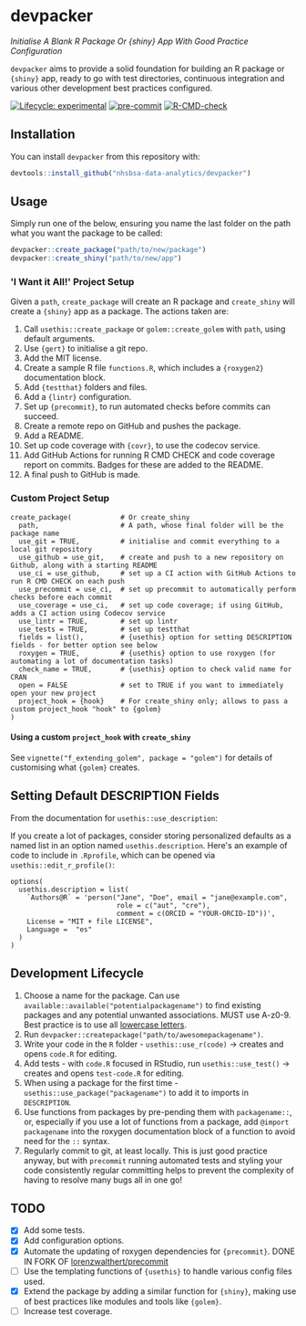
# devpacker

_Initialise A Blank R Package Or {shiny} App With Good Practice Configuration_

`devpacker` aims to provide a solid foundation for building an R package or `{shiny}` app, ready to go with test directories, continuous integration and various other development best practices configured.

<!-- badges: start -->
[![Lifecycle: experimental](https://img.shields.io/badge/lifecycle-experimental-orange.svg)](https://lifecycle.r-lib.org/articles/stages.html#experimental)
[![pre-commit](https://img.shields.io/badge/pre--commit-enabled-brightgreen?logo=pre-commit&logoColor=white)](https://github.com/pre-commit/pre-commit)
[![R-CMD-check](https://github.com/nhsbsa-data-analytics/devpacker/workflows/R-CMD-check/badge.svg)](https://github.com/nhsbsa-data-analytics/devpacker/actions)
<!-- badges: end -->

## Installation

You can install `devpacker` from this repository with:

``` r
devtools::install_github("nhsbsa-data-analytics/devpacker")
```

## Usage

Simply run one of the below, ensuring you name the last folder on the path what you want the package to be called:

``` r
devpacker::create_package("path/to/new/package")
devpacker::create_shiny("path/to/new/app")
```


### 'I Want it All!' Project Setup

Given a `path`, `create_package` will create an R package and `create_shiny` will create a `{shiny}` app as a package. The actions taken are:

1. Call `usethis::create_package` or `golem::create_golem` with `path`, using default arguments.
2. Use `{gert}` to initialise a git repo.
3. Add the MIT license.
4. Create a sample R file `functions.R`, which includes a `{roxygen2}` documentation block.
5. Add `{testthat}` folders and files.
6. Add a `{lintr}` configuration.
7. Set up `{precommit}`, to run automated checks before commits can succeed.
8. Create a remote repo on GitHub and pushes the package.
9. Add a README.
10. Set up code coverage with `{covr}`, to use the codecov service.
11. Add GitHub Actions for running R CMD CHECK and code coverage report on commits. Badges for these are added to the README.
12. A final push to GitHub is made.

### Custom Project Setup

```
create_package(            # Or create_shiny
  path,                    # A path, whose final folder will be the package name
  use_git = TRUE,          # initialise and commit everything to a local git repository
  use_github = use_git,    # create and push to a new repository on Github, along with a starting README
  use_ci = use_github,     # set up a CI action with GitHub Actions to run R CMD CHECK on each push
  use_precommit = use_ci,  # set up precommit to automatically perform checks before each commit
  use_coverage = use_ci,   # set up code coverage; if using GitHub, adds a CI action using Codecov service
  use_lintr = TRUE,        # set up lintr
  use_tests = TRUE,        # set up testthat
  fields = list(),         # {usethis} option for setting DESCRIPTION fields - for better option see below
  roxygen = TRUE,          # {usethis} option to use roxygen (for automating a lot of documentation tasks)
  check_name = TRUE,       # {usethis} option to check valid name for CRAN
  open = FALSE             # set to TRUE if you want to immediately open your new project
  project_hook = {hook}    # For create_shiny only; allows to pass a custom project_hook "hook" to {golem}
)
```

#### Using a custom `project_hook` with `create_shiny`

See `vignette("f_extending_golem", package = "golem")` for details of customising what `{golem}` creates.

## Setting Default DESCRIPTION Fields

From the documentation for `usethis::use_description`:

If you create a lot of packages, consider storing personalized defaults as a named list in an option named `usethis.description`. Here's an example of code to include in `.Rprofile`, which can be opened via `usethis::edit_r_profile()`:

```
options(
  usethis.description = list(
    `Authors@R` = 'person("Jane", "Doe", email = "jane@example.com",
                          role = c("aut", "cre"),
                          comment = c(ORCID = "YOUR-ORCID-ID"))',
    License = "MIT + file LICENSE",
    Language =  "es"
  )
)
```

## Development Lifecycle

1. Choose a name for the package. Can use `available::available("potentialpackagename")` to find existing packages and any potential unwanted associations. MUST use A-z0-9. Best practice is to use all [lowercase letters](https://r-pkgs.org/workflows101.html#naming).
2. Run `devpacker::createpackage("path/to/awesomepackagename")`.
3. Write your code in the `R` folder - `usethis::use_r(code)` -> creates and opens `code.R` for editing.
4. Add tests - with `code.R` focused in RStudio, run `usethis::use_test()` -> creates and opens `test-code.R` for editing.
5. When using a package for the first time - `usethis::use_package("packagename")` to add it to imports in `DESCRIPTION`.
6. Use functions from packages by pre-pending them with `packagename::`, or, especially if you use a lot of functions from a package, add `@import packagename` into the roxygen documentation block of a function to avoid need for the `::` syntax.
7. Regularly commit to git, at least locally. This is just good practice anyway, but with `precommit` running automated tests and styling your code consistently regular committing helps to prevent the complexity of having to resolve many bugs all in one go!

## TODO

- [x] Add some tests.
- [x] Add configuration options.
- [x] Automate the updating of roxygen dependencies for `{precommit}`. DONE IN FORK OF [lorenzwalthert/precommit](https://github.com/lorenzwalthert/precommit)
- [ ] Use the templating functions of `{usethis}` to handle various config files used.
- [X] Extend the package by adding a similar function for `{shiny}`, making use of best practices like modules and tools like `{golem}`.
- [ ] Increase test coverage.
